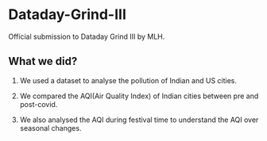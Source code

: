 # Dataday-Grind-III
Official submission to Dataday Grind III by MLH. 
## What we did?
1. We used a dataset to analyse the pollution of Indian and US cities.

2. We compared the AQI(Air Quality Index) of Indian cities between pre and post-covid.

3. We also analysed the AQI during festival time to understand the AQI over seasonal changes.